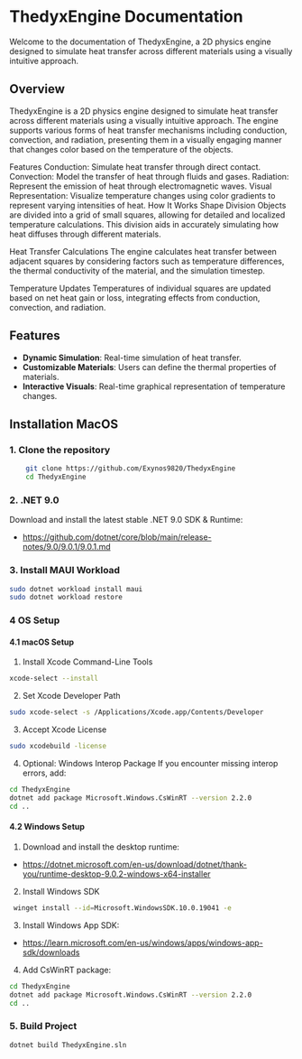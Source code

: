 # ThedyxEngine Documentation

Welcome to the documentation of ThedyxEngine, a 2D physics engine designed to simulate heat transfer across different materials using a visually intuitive approach.

## Overview

ThedyxEngine is a 2D physics engine designed to simulate heat transfer across different materials using a visually intuitive approach. 
The engine supports various forms of heat transfer mechanisms including conduction, convection, and radiation, 
presenting them in a visually engaging manner that changes color based on the temperature of the objects.

Features
Conduction: Simulate heat transfer through direct contact.
Convection: Model the transfer of heat through fluids and gases.
Radiation: Represent the emission of heat through electromagnetic waves.
Visual Representation: Visualize temperature changes using color gradients to represent varying intensities of heat.
How It Works
Shape Division
Objects are divided into a grid of small squares, allowing for detailed and localized temperature calculations. 
This division aids in accurately simulating how heat diffuses through different materials.

Heat Transfer Calculations
The engine calculates heat transfer between adjacent squares by considering factors such as temperature differences, 
the thermal conductivity of the material, and the simulation timestep.

Temperature Updates
Temperatures of individual squares are updated based on net heat gain or loss, integrating effects from conduction, convection, and radiation.

## Features

- **Dynamic Simulation**: Real-time simulation of heat transfer.
- **Customizable Materials**: Users can define the thermal properties of materials.
- **Interactive Visuals**: Real-time graphical representation of temperature changes.


## Installation MacOS
### 1. Clone the repository 
```bash
    git clone https://github.com/Exynos9820/ThedyxEngine
    cd ThedyxEngine 
```
### 2. .NET 9.0
Download and install the latest stable .NET 9.0 SDK & Runtime:  
- https://github.com/dotnet/core/blob/main/release-notes/9.0/9.0.1/9.0.1.md
### 3. Install MAUI Workload
```bash
sudo dotnet workload install maui
sudo dotnet workload restore
```
### 4 OS Setup
#### 4.1 macOS Setup
1) Install Xcode Command-Line Tools 
```bash
xcode-select --install
```
2) Set Xcode Developer Path
```bash
sudo xcode-select -s /Applications/Xcode.app/Contents/Developer
```
3) Accept Xcode License
```bash
sudo xcodebuild -license
```
4) Optional: Windows Interop Package If you encounter missing interop errors, add:
```bash
cd ThedyxEngine
dotnet add package Microsoft.Windows.CsWinRT --version 2.2.0
cd ..
```
#### 4.2 Windows Setup
1) Download and install the desktop runtime:
- https://dotnet.microsoft.com/en-us/download/dotnet/thank-you/runtime-desktop-9.0.2-windows-x64-installer
2) Install Windows SDK
```bash
 winget install --id=Microsoft.WindowsSDK.10.0.19041 -e
```
3) Install Windows App SDK: 
- https://learn.microsoft.com/en-us/windows/apps/windows-app-sdk/downloads
4) Add CsWinRT package:
```bash
cd ThedyxEngine
dotnet add package Microsoft.Windows.CsWinRT --version 2.2.0
cd ..
```

### 5. Build Project
```bash
dotnet build ThedyxEngine.sln
```
